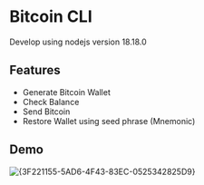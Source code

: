 # Bitcoin CLI

Develop using nodejs version 18.18.0

## Features

* Generate Bitcoin Wallet
* Check Balance
* Send Bitcoin
* Restore Wallet using seed phrase (Mnemonic)

## Demo
![{3F221155-5AD6-4F43-83EC-0525342825D9}](https://github.com/user-attachments/assets/7c9a4ed0-bfc5-45c5-ba7a-4533b14ff8d1)
